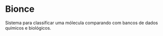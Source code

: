 # Bionce
Sistema para classificar uma mólecula comparando com bancos de dados químicos e biológicos.
